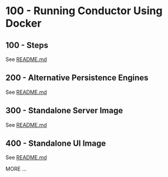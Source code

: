 # 100 - Running Conductor Using Docker

## 100 - Steps

See [README.md](./100/README.md)

## 200 - Alternative Persistence Engines

See [README.md](./200/README.md)

## 300 - Standalone Server Image

See [README.md](./300/README.md)

## 400 - Standalone UI Image

See [README.md](./400/README.md)



MORE ...
